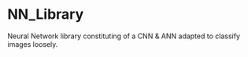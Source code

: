 # NN_Library
Neural Network library constituting of a CNN &amp; ANN adapted to classify images loosely.
